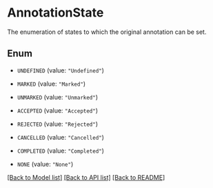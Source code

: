 
# AnnotationState
The enumeration of states to which the original annotation can be set.

## Enum


* `UNDEFINED` (value: `"Undefined"`)

* `MARKED` (value: `"Marked"`)

* `UNMARKED` (value: `"Unmarked"`)

* `ACCEPTED` (value: `"Accepted"`)

* `REJECTED` (value: `"Rejected"`)

* `CANCELLED` (value: `"Cancelled"`)

* `COMPLETED` (value: `"Completed"`)

* `NONE` (value: `"None"`)


[[Back to Model list]](../../README.md#documentation-for-models) [[Back to API list]](../../README.md#documentation-for-api-endpoints) [[Back to README]](../../README.md)


